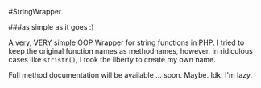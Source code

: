 #StringWrapper

###as simple as it goes :)

A very, VERY simple OOP Wrapper for string functions in PHP. I tried to keep the original function names as methodnames, however, in ridiculous cases like `stristr()`, I took the liberty to create my own name.

Full method documentation will be available ... soon. Maybe. Idk. I'm lazy.
